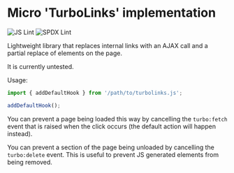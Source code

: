 <!--
SPDX-FileCopyrightText: 2020 Benedict Harcourt

SPDX-License-Identifier: BSD-2-Clause
-->

# Micro 'TurboLinks' implementation

![JS Lint](https://github.com/javajawa/microturbolinks/workflows/JS%20Lint/badge.svg)
![SPDX Lint](https://github.com/javajawa/microturbolinks/workflows/SPDX%20Lint/badge.svg)

Lightweight library that replaces internal links with an AJAX call and a
partial replace of elements on the page.

It is currently untested.

Usage:

```js
import { addDefaultHook } from '/path/to/turbolinks.js';

addDefaultHook();
```

You can prevent a page being loaded this way by cancelling the `turbo:fetch`
event that is raised when the click occurs (the default action will happen
instead).

You can prevent a section of the page being unloaded by cancelling the
`turbo:delete` event. This is useful to prevent JS generated elements from
being removed.
